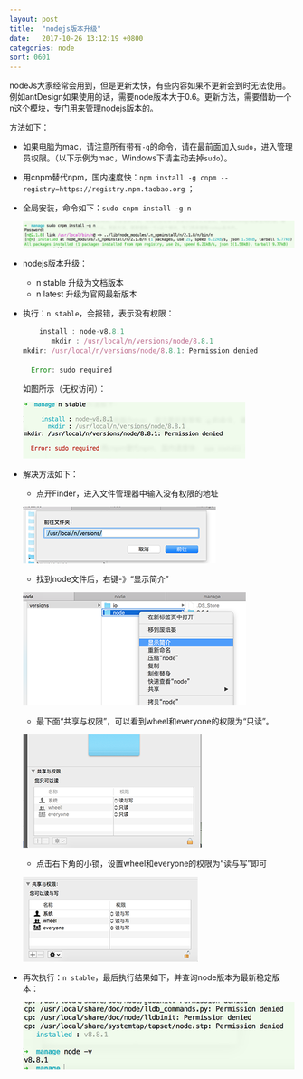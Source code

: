 ```yaml
---
layout: post
title:  "nodejs版本升级"
date:   2017-10-26 13:12:19 +0800
categories: node
sort: 0601
---
```


nodeJs大家经常会用到，但是更新太快，有些内容如果不更新会到时无法使用。例如antDesign如果使用的话，需要node版本大于0.6。更新方法，需要借助一个n这个模块，专门用来管理nodejs版本的。



方法如下：

- 如果电脑为mac，请注意所有带有`-g`的命令，请在最前面加入`sudo`，进入管理员权限。（以下示例为mac，Windows下请主动去掉`sudo`）。


-  用cnpm替代npm，国内速度快：`npm install -g cnpm --registry=https://registry.npm.taobao.org` ；

- 全局安装，命令如下：`sudo cnpm install -g n`

  ![效果图](/assets/node/0101.png)

- nodejs版本升级：

  - n stable 升级为文档版本
  - n latest 升级为官网最新版本

- 执行：`n stable`，会报错，表示没有权限：

  ```javascript
      install : node-v8.8.1
         mkdir : /usr/local/n/versions/node/8.8.1
  mkdir: /usr/local/n/versions/node/8.8.1: Permission denied

    Error: sudo required
  ```

  如图所示（无权访问）：

  ![效果图 100100](/assets/node/0102.png)

-  解决方法如下：

   -  点开Finder，进入文件管理器中输入没有权限的地址

   ![效果图](/assets/node/0103.png)

   - 找到node文件后，右键-》“显示简介”

   ![效果图](/assets/node/0104.png)

   - 最下面“共享与权限”，可以看到wheel和everyone的权限为“只读”。

   ![效果图](/assets/node/0105.png)

   - 点击右下角的小锁，设置wheel和everyone的权限为“读与写”即可

   ![效果图](/assets/node/0106.png)

-  再次执行：`n stable`，最后执行结果如下，并查询node版本为最新稳定版本：

   ![效果图](/assets/node/0107.png)